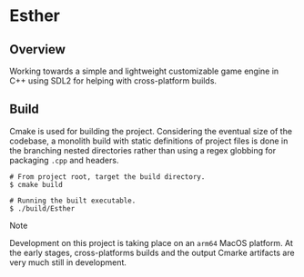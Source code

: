 # Esther

## Overview

Working towards a simple and lightweight customizable game engine in C++ using SDL2
for helping with cross-platform builds. 

## Build

Cmake is used for building the project. Considering the eventual size of the codebase, a
monolith build with static definitions of project files is done in the branching nested
directories rather than using a regex globbing for packaging `.cpp` and headers.

```shell
# From project root, target the build directory.
$ cmake build       

# Running the built executable.
$ ./build/Esther
```

> [!NOTE]
> Development on this project is taking place on an `arm64` MacOS platform. At the early
> stages, cross-platforms builds and the output Cmarke artifacts are very much still in
> development.
